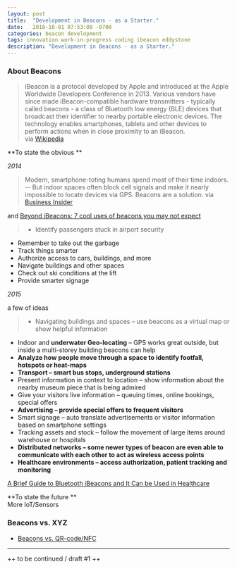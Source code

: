```yaml
---
layout: post
title:  "Development in Beacons - as a Starter."
date:   2016-10-01 07:53:08 -0700
categories: beacon development 
tags: innovation work-in-progress coding ibeacon eddystone 
description: "Development in Beacons - as a Starter."
---
```


### About Beacons  
> iBeacon is a protocol developed by Apple and introduced at the Apple Worldwide Developers Conference in 2013. Various vendors have since made iBeacon-compatible hardware transmitters - typically called beacons - a class of Bluetooth low energy (BLE) devices that broadcast their identifier to nearby portable electronic devices. The technology enables smartphones, tablets and other devices to perform actions when in close proximity to an iBeacon.  
via [Wikipedia](http://tiny.cc/8d0efy)<!--more-->

**To state the obvious **  

_2014_  

> Modern, smartphone-toting humans spend most of their time indoors. -- But indoor spaces often block cell signals and make it nearly impossible to locate devices via GPS. Beacons are a solution. 
via [Business Insider](http://tiny.cc/mh0efy)

and [Beyond iBeacons: 7 cool uses of beacons you may not expect](http://www.infoworld.com/article/2606357/mobile-technology/160948-7-cool-uses-of-beacons-you-may-not-expect.html)

> * Identify passengers stuck in airport security
* Remember to take out the garbage
* Track things smarter
* Authorize access to cars, buildings, and more
* Navigate buildings and other spaces
* Check out ski conditions at the lift
* Provide smarter signage

_2015_  

<!--
> Location based technologies driven by mobile are fast gaining traction in healthcare and can be harnessed for a host of functions like, keeping tabs on devices, assets and patients. iBeacon technology is among the most effective and efficient solutions that can be deployed in the healthcare space today for a wide variety of location based applications.  
via [How Beacons can Revolutionise Healthcare](http://sumo.ly/kFmh)
-->

a few of ideas  

> * Navigating buildings and spaces – use beacons as a virtual map or show helpful information
* Indoor and **underwater Geo-locating** – GPS works great outside, but inside a multi-storey building beacons can help
* **Analyze how people move through a space to identify footfall, hotspots or heat-maps**
* **Transport – smart bus stops, underground stations**
* Present information in context to location – show information about the nearby museum piece that is being admired
* Give your visitors live information – queuing times, online bookings, special offers
* **Advertising – provide special offers to frequent visitors**
* Smart signage – auto translate advertisements or visitor information based on smartphone settings
* Tracking assets and stock – follow the movement of large items around warehouse or hospitals
* **Distributed networks – some newer types of beacon are even able to communicate with each other to act as wireless access points**
* **Healthcare environments – access authorization, patient tracking and monitoring**  

[A Brief Guide to Bluetooth iBeacons and It Can be Used in Healthcare](http://www.noobpreneur.com/2015/08/13/a-brief-guide-to-bluetooth-ibeacons-and-it-can-be-used-in-healthcare/)

**To state the future **  
More IoT/Sensors


### Beacons vs. XYZ

* [Beacons vs. QR-code/NFC](http://www.smartinfobroker.com/index.php/en/basics/beacons-vs-qr-code-nfc)

_____
++ to be continued / draft #1 ++
